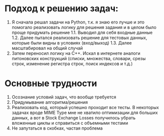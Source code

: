 # Подход к решению задач:

1. Я сначала решал задачи на Python, т.к. я знаю его лучше и это помогало реализовать логику для решения задания и в целом было проще придумать решение
1.1. Выводил для себя входные данные
1.2. Далее пытался реализовать решение для тестовых данных, которые были видны в условиях (вход/выход)
1.3. Далее масштабировал на общий случай
2. Затем переносил логику на C++. Искал в интернете аналоги питоновских конструкций (списки, множества, словари, срезы строк, изменение регистра строк, поиск индексов и т.д.)

# Основные трудности

1. Осознание условий задач, что вообще требуется
2. Придумывание алгоритма/решения
3. Реализовать код, который успешно проходит все тесты. В некоторых задачах вроде MIME Type мне не хватило оптимизации для больших данных, а вот в Stock Exchange Losses получилось убрать вложенные циклы и справиться с объемными тестами
4. Не запутаться в скобках, частая проблема
